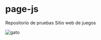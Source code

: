 # page-js
Repositorio de pruebas
Sitio web de juegos 

![gato](https://cdn.pixabay.com/photo/2017/02/01/11/30/animal-2029797_960_720.png)

